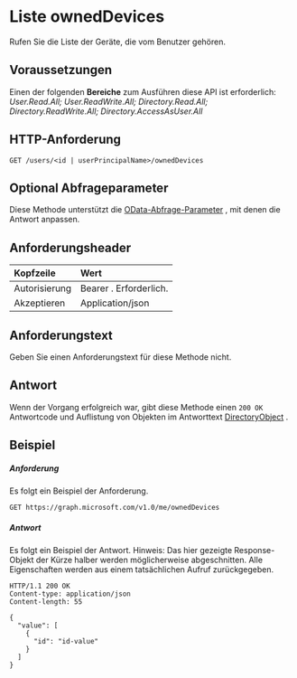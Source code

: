 # <a name="list-owneddevices"></a>Liste ownedDevices

Rufen Sie die Liste der Geräte, die vom Benutzer gehören.
## <a name="prerequisites"></a>Voraussetzungen
Einen der folgenden **Bereiche** zum Ausführen diese API ist erforderlich: *User.Read.All; User.ReadWrite.All; Directory.Read.All; Directory.ReadWrite.All; Directory.AccessAsUser.All*

## <a name="http-request"></a>HTTP-Anforderung
<!-- { "blockType": "ignored" } -->
```http
GET /users/<id | userPrincipalName>/ownedDevices
```
## <a name="optional-query-parameters"></a>Optional Abfrageparameter
Diese Methode unterstützt die [OData-Abfrage-Parameter](http://graph.microsoft.io/docs/overview/query_parameters) , mit denen die Antwort anpassen.
## <a name="request-headers"></a>Anforderungsheader
| Kopfzeile       | Wert |
|:---------------|:--------|
| Autorisierung  | Bearer <token>. Erforderlich.  |
| Akzeptieren  | Application/json|

## <a name="request-body"></a>Anforderungstext
Geben Sie einen Anforderungstext für diese Methode nicht.
## <a name="response"></a>Antwort
Wenn der Vorgang erfolgreich war, gibt diese Methode einen `200 OK` Antwortcode und Auflistung von Objekten im Antworttext [DirectoryObject](../resources/directoryobject.md) .
## <a name="example"></a>Beispiel
##### <a name="request"></a>Anforderung
Es folgt ein Beispiel der Anforderung.
<!-- {
  "blockType": "request",
  "name": "get_owneddevices"
}-->
```http
GET https://graph.microsoft.com/v1.0/me/ownedDevices
```
##### <a name="response"></a>Antwort
Es folgt ein Beispiel der Antwort. Hinweis: Das hier gezeigte Response-Objekt der Kürze halber werden möglicherweise abgeschnitten. Alle Eigenschaften werden aus einem tatsächlichen Aufruf zurückgegeben.
<!-- {
  "blockType": "response",
  "truncated": true,
  "@odata.type": "microsoft.graph.directoryObject",
  "isCollection": true
} -->
```http
HTTP/1.1 200 OK
Content-type: application/json
Content-length: 55

{
  "value": [
    {
      "id": "id-value"
    }
  ]
}
```

<!-- uuid: 8fcb5dbc-d5aa-4681-8e31-b001d5168d79
2015-10-25 14:57:30 UTC -->
<!-- {
  "type": "#page.annotation",
  "description": "List ownedDevices",
  "keywords": "",
  "section": "documentation",
  "tocPath": ""
}-->